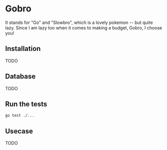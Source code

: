 # Gobro

It stands for "Go" and "Slowbro", which is a lovely pokemon -- but quite lazy. Since I am lazy too when it comes to making a budget, Gobro, I choose you!

## Installation

TODO

## Database

TODO

## Run the tests

```sh
go test ./...
```

## Usecase

TODO

